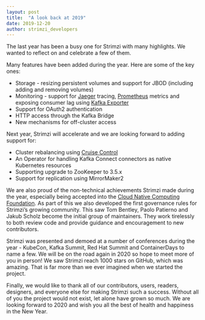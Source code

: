```yaml
---
layout: post
title:  "A look back at 2019"
date: 2019-12-20
author: strimzi_developers
---
```


The last year has been a busy one for Strimzi with many highlights. 
We wanted to reflect on and celebrate a few of them.

<!--more-->

Many features have been added during the year. Here are some of the key ones:

* Storage - resizing persistent volumes and support for JBOD (including adding and removing volumes)
* Monitoring - support for [Jaeger](https://www.jaegertracing.io/) tracing, [Prometheus](https://prometheus.io/) metrics and exposing consumer lag using [Kafka Exporter](https://github.com/danielqsj/kafka_exporter)
* Support for OAuth2 authentication
* HTTP access through the Kafka Bridge
* New mechanisms for off-cluster access

Next year, Strimzi will accelerate and we are looking forward to adding support for:

* Cluster rebalancing using [Cruise Control](https://github.com/linkedin/cruise-control)
* An Operator for handling Kafka Connect connectors as native Kubernetes resources
* Supporting upgrade to ZooKeeper to 3.5.x
* Support for replication using MirrorMaker2

We are also proud of the non-technical achievements Strimzi made during the year, especially being accepted into the [Cloud Native Computing Foundation](https://www.cncf.io/).
As part of this we also developed the first governance rules for Strimzi’s growing community. 
This saw Tom Bentley, Paolo Patierno and Jakub Scholz become the initial group of maintainers. 
They work tirelessly to both review code and provide guidance and encouragement to new contributors. 

Strimzi was presented and demoed at a number of conferences during the year - KubeCon, Kafka Summit, Red Hat Summit and ContainerDays to name a few. 
We will be on the road again in 2020 so hope to meet more of you in person! 
We saw Strimzi reach 1000 stars on GitHub, which was amazing. 
That is far more than we ever imagined when we started the project.

Finally, we would like to thank all of our contributors, users, readers, designers, and everyone else for making Strimzi such a success. 
Without all of you the project would not exist, let alone have grown so much. 
We are looking forward to 2020 and wish you all the best of health and happiness in the New Year.
